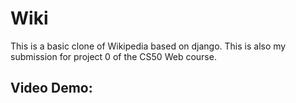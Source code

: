 # Wiki
This is a basic clone of Wikipedia based on django. This is also my submission for project 0 of the CS50 Web course.

## Video Demo:
